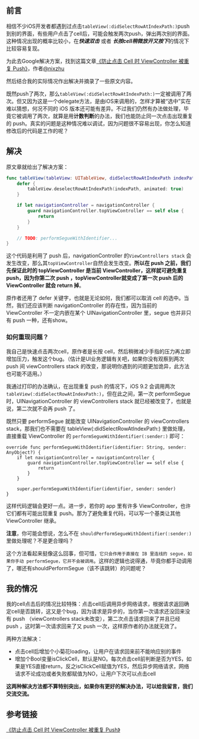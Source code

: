
## 前言
相信不少iOS开发者都遇到过点击`tableView(:didSelectRowAtIndexPath:)`push到别的界面，有些用户点击了cell后，可能会触发两次push，弹出两次别的界面。这种情况出现的概率比较小，在***快速双击*** 或者 ***长按cell稍微放开又按下***的情况下比较容易复现。

为此去Google解决方案，找到这篇文章[《防止点击 Cell 时 ViewController 被重复 Push》](https://github.com/nixzhu/dev-blog/blob/master/2016-01-04-duplicate-push.md)，作者[@nixzhu](https://twitter.com/nixzhu)

然后结合我的实际情况作出解决并摘录了一些原文内容。

既然push了两次，那么`tableView(:didSelectRowAtIndexPath:)`一定被调用了两次。但又因为这是一个delegate方法，是由iOS来调用的，怎样才算被“选中”实在难以猜想，何况不同的 iOS 版本还可能有差异。不过我们仍然有办法做处理，毕竟它被调用了两次，就算是用**计数判断**的办法，我们也能防止同一次点击出现重复的 push。真实的问题是这种情况难以调试，因为问题很不容易出现，你怎么知道修改后的代码是工作的呢？

## 解决
原文章就给出了解决方案：

```swift
func tableView(tableView: UITableView, didSelectRowAtIndexPath indexPath: NSIndexPath) {
    defer {
        tableView.deselectRowAtIndexPath(indexPath, animated: true)
    }

    if let navigationController = navigationController {
        guard navigationController.topViewController == self else {
            return
        }
    }

    // TODO: performSegueWithIdentifier...
}
```
这个代码是利用了 push 后，navigationController 的`ViewControllers stack` 会发生改变，那么其`topViewController`自然会发生改变。**所以在 push 之前，我们先保证此时的 topViewController 是当前 ViewController，这样就可避免重复 push，因为你第二次 push ，topViewController就变成了第一次 push 后的 ViewController 就会 return 掉**。

原作者还用了 defer 关键字，也就是无论如何，我们都可以取消 cell 的选中。当然，我们还应该判断 navigationController 的存在性，因为当前的 ViewController 不一定内嵌在某个 UINavigationController 里，segue 也并非只有 push 一种，还有show。

### 如何重现问题？
我自己是快速点击两次cell，原作者是长按 cell，然后稍微减少手指的压力再立即增加压力，触发这个bug。（估计是UI业务逻辑有关吧，如果你没有观察到两次 push 间 viewControllers stack 的改变，那说明你遇到的问题更加诡异，此方法也可能不适用。）

我通过打印的办法确认，在出现重复 push 的情况下，iOS 9.2 会调用两次 `tableView(:didSelectRowAtIndexPath:)`，但在此之间，第一次 performSegue 时，UINavigationController 的 viewControllers stack 就已经被改变了，也就是说，第二次就不会再 push 了。

既然只要 performSegue 就能改变 UINavigationController 的 viewControllers stack，那我们也不需要在 tableView(:didSelectRowAtIndexPath:) 里做处理，直接重载 ViewController 的 `performSegueWithIdentifier(:sender:)` 即可：

```objc
override func performSegueWithIdentifier(identifier: String, sender: AnyObject?) {
    if let navigationController = navigationController {
        guard navigationController.topViewController == self else {
            return
        }
    }

    super.performSegueWithIdentifier(identifier, sender: sender)
}
```

这样代码逻辑会更好一点。进一步，若你的 app 里有许多 ViewController，也许它们都有可能出现重复 push。那为了避免重复代码，可以写一个基类让其他 ViewController 继承。

**注意**，你可能会想说，怎么不在 `shouldPerformSegueWithIdentifier(:sender:)` 里做处理呢？不是更合理吗？

这个方法看起来挺像这么回事，但可惜，`它只会作用于直接在 IB 里连线的 segue，如果你手动 performSegue，它并不会被调用`。这样的逻辑也说得通，毕竟你都手动调用了，哪还有shouldPerformSegue（该不该跳转）的问题呢？

## 我的情况
我的cell点击后的情况比较特殊：点击cell后调用异步网络请求，根据请求返回确定cell是否跳转，这又是个bug，因为请求是异步的，当你第一次请求还没回来没有 push （viewControllers stack未改变），第二次点击请求回来了并且已经 push ，这时第一次请求回来了又 push 一次，这样原作者的办法就无效了。

两种方法解决：

* 点击cell后增加个小菊花loading，让用户在请求回来前不能响应别的事件
* 增加个Bool变量isClickCell，默认是NO。每次点击cell前判断是否为YES，如果是YES直接return，反之isClickCell赋值为YES，然后异步网络请求，网络请求不论成功或者失败都赋值为NO，让用户下次可以点击cell

**这两种解决方法都不算特别突出，如果你有更好的解决办法，可以给我留言，我们交流交流。**

## 参考链接
[《防止点击 Cell 时 ViewController 被重复 Push》](https://github.com/nixzhu/dev-blog/blob/master/2016-01-04-duplicate-push.md)

